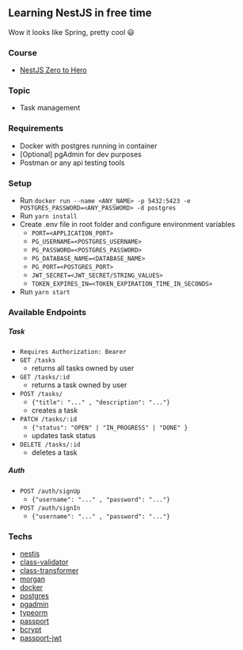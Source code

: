 ## Learning NestJS in free time

Wow it looks like Spring, pretty cool :smiley:

### Course

- [NestJS Zero to Hero](https://www.udemy.com/course/nestjs-zero-to-hero/)

### Topic
- Task management

### Requirements
* Docker with postgres running in container
* [Optional] pgAdmin for dev purposes
* Postman or any api testing tools

### Setup
- Run `docker run --name <ANY_NAME> -p 5432:5423 -e POSTGRES_PASSWORD=<ANY_PASSWORD> -d postgres`
- Run `yarn install`
- Create .env file in root folder and configure environment variables
  - `PORT=<APPLICATION_PORT>`
  - `PG_USERNAME=<POSTGRES_USERNAME>`
  - `PG_PASSWORD=<POSTGRES_PASSWORD>`
  - `PG_DATABASE_NAME=<DATABASE_NAME>`
  - `PG_PORT=<POSTGRES_PORT>`
  - `JWT_SECRET=<JWT_SECRET/STRING_VALUES>`
  - `TOKEN_EXPIRES_IN=<TOKEN_EXPIRATION_TIME_IN_SECONDS>`
 - Run `yarn start`

### Available Endpoints
##### Task
- `Requires Authorization: Bearer`
- `GET /tasks`
  - returns all tasks owned by user
- `GET /tasks/:id`
  - returns a task owned by user
- `POST /tasks/`
  - `{"title": "..." , "description": "..."}`
  - creates a task
- `PATCH /tasks/:id`
  - `{"status": "OPEN" | "IN_PROGRESS" | "DONE" }`
  - updates task status
- `DELETE /tasks/:id`
  - deletes a task

##### Auth
- `POST /auth/signUp`
  - `{"username": "..." , "password": "..."}`
- `POST /auth/signIn`
  - `{"username": "..." , "password": "..."}`

### Techs

- [nestjs](https://github.com/nestjs/nest)
- [class-validator](https://github.com/typestack/class-validator)
- [class-transformer](https://github.com/typestack/class-transformer)
- [morgan](https://github.com/expressjs/morgan)
- [docker](https://www.docker.com/)
- [postgres](https://www.postgresql.org/)
- [pgadmin](https://www.pgadmin.org/)
- [typeorm](https://github.com/typeorm/typeorm)
- [passport](https://github.com/jaredhanson/passport)
- [bcrypt](https://github.com/kelektiv/node.bcrypt.js)
- [passport-jwt](https://github.com/mikenicholson/passport-jwt)
